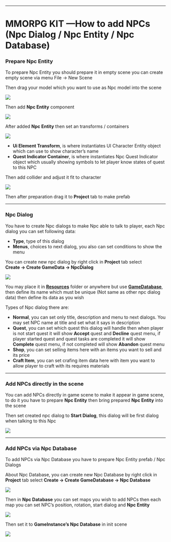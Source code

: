 * * *

MMORPG KIT —How to add NPCs (Npc Dialog / Npc Entity / Npc Database)
====================================================================

### Prepare Npc Entity

To prepare Npc Entity you should prepare it in empty scene you can create empty scene via menu File → New Scene

Then drag your model which you want to use as Npc model into the scene

![](https://cdn-images-1.medium.com/max/1600/0*0X6gBEW0c7ZbmSOw)

Then add **Npc Entity** component

![](https://cdn-images-1.medium.com/max/1600/1*MTXyhRJ5tgOIFZXIqp33bw.png)

After added **Npc Entity** then set an transforms / containers

![](https://cdn-images-1.medium.com/max/1600/0*VYl_k1NrmG_f5jTM)

*   **Ui Element Transform**, is where instantiates UI Character Entity object which can use to show character’s name
*   **Quest Indicator Container**, is where instantiates Npc Quest Indicator object which usually showing symbols to let player know states of quest to this NPC

Then add collider and adjust it fit to character

![](https://cdn-images-1.medium.com/max/1600/0*HQ777cZH7Gzj3Ebo)

Then after preparation drag it to **Project** tab to make prefab

* * *

### Npc Dialog

You have to create Npc dialogs to make Npc able to talk to player, each Npc dialog you can set following data:

*   **Type**, type of this dialog
*   **Menus**, choices to next dialog, you also can set conditions to show the menu

You can create new npc dialog by right click in **Project** tab select   
**Create → Create GameData → NpcDialog**

![](https://cdn-images-1.medium.com/max/1600/0*yY9qqcEleu0bZBTx)

You may place it in [**Resources**](https://docs.unity3d.com/Manual/LoadingResourcesatRuntime.html)  folder or anywhere but use [**GameDatabase**](https://medium.com/suriyun-production/mmorpg-kit-game-database-ce081169f097), then define its name which must be unique (Not same as other npc dialog data) then define its data as you wish

Types of Npc dialog there are:

*   **Normal**, you can set only title, description and menu to next dialogs. You may set NPC name at title and set what it says in description
*   **Quest**, you can set which quest this dialog will handle then when player is not start quest it will show **Accept** quest and **Decline** quest menu, if player started quest and quest tasks are completed it will show **Complete** quest menu, if not completed will show **Abandon** quest menu
*   **Shop**, you can set selling items here with an items you want to sell and its price
*   **Craft Item**, you can set crafing item data here with item you want to allow player to craft with its requires materials

* * *

### Add NPCs directly in the scene

You can add NPCs directly in game scene to make it appear in game scene, to do it you have to prepare **Npc Entity** then bring prepared **Npc Entity** into the scene

Then set created npc dialog to **Start Dialog**, this dialog will be first dialog when talking to this Npc

![](https://cdn-images-1.medium.com/max/1600/0*wShC_s18P2J7WMP3)

* * *

### Add NPCs via Npc Database

To add NPCs via Npc Database you have to prepare Npc Entity prefab / Npc Dialogs

About Npc Database, you can create new Npc Database by right click in **Project** tab select **Create → Create GameDatabase → Npc Database**

![](https://cdn-images-1.medium.com/max/1600/0*yc8ktAVxDGN34X9V)

Then in **Npc Database** you can set maps you wish to add NPCs then each map you can set NPC’s position, rotation, start dialog and **Npc Entity**

![](https://cdn-images-1.medium.com/max/1600/0*y05jw8zyGp7dL2c5)

Then set it to **GameInstance’s Npc Database** in init scene

![](https://cdn-images-1.medium.com/max/1600/0*jhMTQtmsxsLq5yf1)